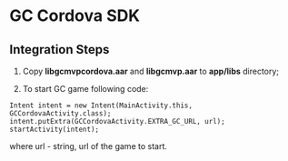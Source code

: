 # GC Cordova SDK

## Integration Steps

1. Copy **libgcmvpcordova.aar** and **libgcmvp.aar** to **app/libs** directory;

2. To start GC game following code:
  ```
  Intent intent = new Intent(MainActivity.this, GCCordovaActivity.class);
  intent.putExtra(GCCordovaActivity.EXTRA_GC_URL, url);
  startActivity(intent);
  ```
  where url - string, url of the game to start.
